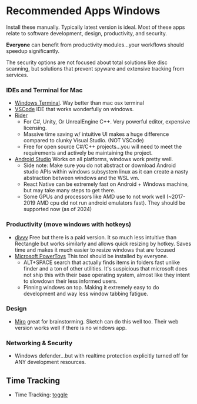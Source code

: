 # Recommended Apps Windows

Install these manually. Typically latest version is ideal. Most of these apps relate to software development, design, productivity, and security. 

**Everyone** can benefit from productivity modules...your workflows should speedup significantly.

The security options are not focused about total solutions like disc scanning, but solutions that prevent spyware and extensive tracking from services.

### IDEs and Terminal for Mac

- [Windows Terminal](https://iterm2.com/downloads.html). Way better than mac osx terminal
- [VSCode](https://code.visualstudio.com/) IDE that works wonderfully on windows.
- [Rider](https://www.jetbrains.com/rider/) 
    - For C#, Unity, Or UnrealEngine C++. Very powerful editor, expensive licensing.
    - Massive time saving w/ intuitive UI makes a huge difference compared to clunky Visual Studio. (NOT VSCode)
    - Free for open source C#/C++ projects...you will need to meet the requirements and actively be maintaining the project.
- [Android Studio](https://developer.android.com/studio) Works on all platforms, windows work pretty well. 
    - Side note: Make sure you do not abstract or download Android studio APIs within windows subsystem linux as it can create a nasty abstraction between windows and the WSL vm.
    - React Native can be extremely fast on Android + Windows machine, but may take many steps to get there.
    - Some GPUs and processors like AMD use to not work well (~2017-2019 AMD cpu did not run android emulators fast). They should be supported now (as of 2024)

### Productivity (move windows with hotkeys)

  - [divvy](https://mizage.com/divvy/) Free but there is a paid version. It so much less intuitive than Rectangle but works similarly and allows quick resizing by hotkey. Saves time and makes it much easier to resize windows that are focused
  - [Microsoft PowerToys](https://learn.microsoft.com/en-us/windows/powertoys/) This tool should be installed by everyone.
    - ALT+SPACE search that actually finds items in folders fast unlike finder and a ton of other utilities. It's suspicious that microsoft does not ship this with their base operating system, almost like they intent to slowdown their less informed users.
    - Pinning windows on top. Making it extremely easy to do development and way less window tabbing fatigue.


### Design

  - [Miro](https://miro.com/) great for brainstorming. Sketch can do this well too. Their web version works well if there is no windows app.

### Networking & Security

- Windows defender...but with realtime protection explicitly turned off for ANY development resources.

## Time Tracking

- Time Tracking: [toggle](https://toggl.com/)